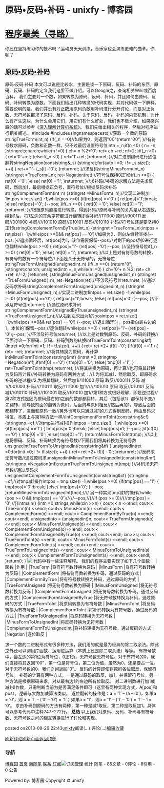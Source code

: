
# 原码•反码•补码 - unixfy - 博客园
# [程序最美（寻路）](https://www.cnblogs.com/unixfy/)
你还在坚持练习你的技术吗？运动员天天训练，音乐家也会演练更难的曲章。你呢？
## [原码•反码•补码](https://www.cnblogs.com/unixfy/p/3341816.html)
原码·反码·补码
本文可以说是比较水，主要是谈一下原码、反码、补码的东西。原码、反码、补码的定义我们这里不做介绍，可以Google之，查询相关Wiki或百度百科。
我们主要对一个数，如果转换为原码、反码、补码，并且如何由原码、反码、补码转换为原数。下面我们给出几种转换的代码实现，并对代码做一下解释。
需要说明的是，我们并没有对正数用原码负数用补码进行分开讨论，而是对正负数、无符号数都求了原码、反码、补码。关于原码、反码、补码的内部机制，为什么有产生这些，为什么会用它们，用它们有什么好处，我们也不做介绍，如果感兴趣的话可以参考《[深入理解计算机系统](http://book.douban.com/subject/5333562/)》。
我们先给出相关的程序，然后对程序进行相关阐述。
\#include <iostream>\#include<string>usingnamespacestd;//获取一个数的原码stringTrueForm(int_n)
{if(_n ==0)//如果为0，则返回"00"{return"00";
    }//有符号数求原码，负数和正数一样，只不过最后设置符号位intn =_n;if(n <0)
    {
        n= -n;
    }stringret;charch;while(n !=0)
    {
        ch= n %2+'0';
        ret= ch +ret;
        n/=2;
    }if(_n >0)
    {
        ret='0'+ret;
    }elseif(_n <0)
    {
        ret='1'+ret;
    }returnret;
}//对二进制编码进行逐位翻转stringNegation(conststring&_s)
{stringret;for(auto i =0; i != _s.size(); ++i)
    {
        ret+='1'- (_s[i] -'0');
    }returnret;
}//求反码stringMinusForm(int_n)
{stringret =TrueForm(_n);
    ret=Negation(ret);//符号位保持0正1负if(_n >=0)
    {
        ret[0] ='0';
    }else{
        ret[0] ='1';
    }returnret;
}//求补码//补码的求解方法是先求反码，然后加1，最后根据正负号，置符号位//根据反码求补码stringComplementForm(int_n)
{stringret =MinusForm(_n);//实现二进制加1intpos = ret.size() -1;while(pos >=0)
    {if(ret[pos] =='0')
        {
            ret[pos]='1';break;
        }else{
            ret[pos]='0';
        }--pos;
    }if(_n >=0)
    {
        ret[0] ='0';
    }else{
        ret[0] ='1';
    }returnret;
}//根据原码直接进行转换，得到补码//原码与补码的关系是从右边数，碰到1后，将1左边的其余字符都进行翻转即得补码//111000 原码//000111 反码//001000 补码////101010 原码//010101 反码//010110 补码//符号位还是要坚持0正1负stringComplementFormByTrue(int_n)
{stringret =TrueForm(_n);intpos = ret.size() -1;while(pos >=0&& ret[pos] =='0')//如果为0，则向左继续查找{--pos;
    }//退出循环后，ret[pos]为1，该位需要保留--pos;//对剩下的pos到0进行逐位翻转while(pos >=0)
    {
        ret[pos]='1'- (ret[pos] -'0');--pos;
    }//坚持符号位if(_n >=0)
    {
        ret[0] ='0';
    }else{
        ret[0] ='1';
    }returnret;
}//以上是对有符号数的转换，有符号的数有一个符号位//下面是关于无符号的，无符号位stringTrueFormUnsigned(unsignedint_n)
{if(_n ==0)
    {return"0";
    }stringret;charch;
    unsignedintn =_n;while(n !=0)
    {
        ch='0'+ n %2;
        ret= ch +ret;
        n/=2;
    }returnret;
}stringMinusFormUnsigned(unsignedint_n)
{stringret =TrueFormUnsigned(_n);
    ret=Negation(ret);//不涉及符号位returnret;
}//通过反码求补码stringComplementFormUnsigned(unsignedint_n)
{stringret =MinusFormUnsigned(_n);//实现二进制加1intpos = ret.size() -1;while(pos >=0)
    {if(ret[pos] =='0')
        {
            ret[pos]='1';break;
        }else{
            ret[pos]='0';
        }--pos;
    }//不涉及符号位returnret;
}//通过原码求补码stringComplementFormUnsignedByTrue(unsignedint_n)
{stringret =TrueFormUnsigned(_n);//从右到左求出为1的posintpos = ret.size() -1;while(pos >=0&& ret[pos] =='0')
    {--pos;
    }//退出循环时，pos指向最右边的1，本位的1保留--pos;//逐位翻转while(pos >=0)
    {
        ret[pos]='1'- (ret[pos] -'0');--pos;
    }//不涉及符号位returnret;
}//以上是对数到原码、反码、补码的转换//下面讨论一下原码、反码、补码到数的转换intTrueFormToInt(conststring&tf)
{intret =0;for(inti =1; i != tf.size(); ++i)
    {
        ret= ret *2+ tf[i] -'0';
    }if(tf[0] =='1')
    {
        ret= -ret;
    }returnret;
}//将其转换为原码，再计算intMinusFormToInt(conststring&mf)
{intret =0;stringtmp =Negation(mf);if(mf[0] =='0')
    {
        tmp[0] ='0';
    }else{
        tmp[0] ='1';
    }
    ret=TrueFormToInt(tmp);returnret;
}//将其转换为原码，再计算//也可将其转换为反码再计算//补码转换为原码有两种方式：//1.为将其减1，然后取反，即原码求补码的逆过程//2.为将其翻转，然后加1//111000 原码  取反//000111 反码  减1//001000 补码////110111 取反//111000 加1//////101010 原码  取反//010101 反码  减1//010110 补码////101001 取反//101010 加1//第1种方式很好理解，即是逆过程//第2种方式是因为原码最右的1之前的数都都翻转，其后（包括该1）都保持不变//先翻转，则导致前面的翻转为原码，后面的与原码相反//然后再加1，导致后面的都翻转了，进而和原码一致//另外也可以只通过减1的方式得到反码，再由反码求得值，本质上与第1种方法一样//intComplementFormToInt(conststring&cf)
{stringtmp =cf;//对tmp进行减1操作intpos = tmp.size() -1;while(pos >=0)
    {if(tmp[pos] =='1')
        {
            tmp[pos]='0';break;
        }else{
            tmp[pos]=1;
        }--pos;
    }if(cf[0] =='0')
    {
        tmp[0] ='0';
    }else{
        tmp[0] ='1';
    }returnMinusFormToInt(tmp);
}//以上是将原码、反码、补码转换为有符号数//下面我们将其转换为无符号数unsignedintTrueFormToUnsignedInt(conststring&tf)
{
    unsignedintret =0;for(inti =0; i != tf.size(); ++i)
    {
        ret= ret *2+ tf[i] -'0';
    }returnret;
}//反码求无符号数//通过原码求unsignedintMinusFormToUnsignedInt(conststring&mf)
{stringtmp =Negation(mf);returnTrueFormToUnsignedInt(tmp);
}//补码求无符号数//通过反码求unsignedintComplementFormToUnsignedInt(conststring&cf)
{stringtmp =cf;//对tmp减1操作intpos = tmp.size() -1;while(pos >=0)
    {if(tmp[pos] =='1')
        {
            tmp[pos]='0';break;
        }else{
            tmp[pos]='0';
        }--pos;
    }returnMinusFormToUnsignedInt(tmp);//// 另一种实现tmp减1的操作//while (pos >= 0 && tmp[pos] == '0')//{//--pos;//}//if (pos >= 0)//{//tmp[pos] = '0';//}}intmain()
{intn =0;strings;while(cin >>n)
    {
        cout<< n <<endl;
        cout<< TrueForm(n) <<endl;
        cout<< MinusForm(n) <<endl;
        cout<< ComplementForm(n) <<endl;
        cout<< ComplementFormByTrue(n) <<endl;
        cout<<endl;
        unsignedinto = (unsignedint)n;
        cout<< TrueFormUnsigned(o) <<endl;
        cout<< MinusFormUnsigned(o) <<endl;
        cout<< ComplementFormUnsigned(o) <<endl;
        cout<< ComplementFormUnsignedByTrue(o) <<endl;
        cout<<endl;
        cin>>s;
        cout<< TrueFormToInt(s) <<endl;
        cout<< MinusFormToInt(s) <<endl;
        cout<< ComplementFormToInt(s) <<endl;
        cout<<endl;
        cout<< TrueFormToUnsignedInt(s) <<endl;
        cout<< MinusFormToUnsignedInt(s) <<endl;
        cout<< ComplementFormToUnsignedInt(s) <<endl;
        cout<<endl;
    }return0;
}
![](https://images0.cnblogs.com/blog/463570/201309/26224216-99c0a3492ef74832ad80e8f77bf14f32.jpg)
代码中有一些注释解释。
我们的程序主要实现了如下几个函数：
|函数
|作用
|
|TrueForm
|将有符号数转换为原码
|
|MinusForm
|将有符号数转换为反码
|
|ComplementForm
|将有符号数转换为补码，通过反码的方式
|
|ComplementFormByTrue
|将有符号数转换为补码，通过原码的方式
|
|TrueFormUnsigned
|将无符号数转换为原码
|
|MinusFormUnsigned
|将无符号数转换为反码
|
|ComplementFormUnsigned
|将无符号数转换为补码，通过反码的方式
|
|ComplementFormUnsignedByTrue
|将无符号数转换为补码，通过原码的方式
|
|TrueFormToInt
|将原码转换为有符号数
|
|MinusFormToInt
|将反码转换为有符号数
|
|ComplementFormToInt
|将补码转换为有符号数，通过反码的方式
|
|TrueFormToUnsignedInt
|将原码转换为无符号数
|
|MinusFormToUnsignedInt
|将反码转换为无符号数
|
|ComplementFormToUnsignedInt
|将补码转换为无符号数，通过反码的方式
|
|Negation
|逐位取反
|

求一个数的二进制形式有很多种方法，我们用的就是最为经典的除二取余法。除此之外还可以调用库函数、运用位运算（本质上还是除二取余法）等等。
有符号数中，最左边的第1位为符号位，0正1负。无符号数无符号位。对于有符号的0，我们直接将其返回“00”，第一位是符号位，第二位为值，虽然为0，还是要占一位。对于无符号数的0，我们之间返回“0”。
反码的计算即使将原码各位取反，保留符号位。
补码的计算有两种方式，一是通过原码的取反，加1，并保留符号位。另一种方法是根据原码来求，对从最右边1的左边所有位取反。
对二进制数进行加1或减1操作数，只需判断当前为是否满足条件即可（这里有两种实现方式，A[pos]和pos）。逻辑与大数加减算法类似。
逐位翻转的操作是：a = ‘1’ – (a – ‘0’)，如果a = ‘0’，则 a = ‘1’ – (‘0’ – ‘0’) = ‘1’；如果a = ‘1’，则a = ‘1’ – (‘1’ – ‘0’) = ‘1’ – 1 = ‘0’。
求由补码到原码的方法有两种，第一种是减1取反，第二种是取反加1。具体可以参考代码中注释247~272行。
**总结**
以上我们对原码、反码、补码与有符号数、无符号数之间的相互转换进行了讨论和实现。




posted on2013-09-26 22:43[unixfy](https://www.cnblogs.com/unixfy/)阅读(...) 评论(...)[编辑](https://i.cnblogs.com/EditPosts.aspx?postid=3341816)[收藏](#)


[刷新评论](javascript:void(0);)[刷新页面](#)[返回顶部](#top)







### 导航
[博客园](https://www.cnblogs.com/)
[首页](https://www.cnblogs.com/unixfy/)
[新随笔](https://i.cnblogs.com/EditPosts.aspx?opt=1)
[联系](https://msg.cnblogs.com/send/unixfy)
[订阅](https://www.cnblogs.com/unixfy/rss)![订阅](//www.cnblogs.com/images/xml.gif)[管理](https://i.cnblogs.com/)
统计
随笔 - 85文章 - 0评论 - 8引用 - 0
公告

Powered by:
博客园
Copyright © unixfy

